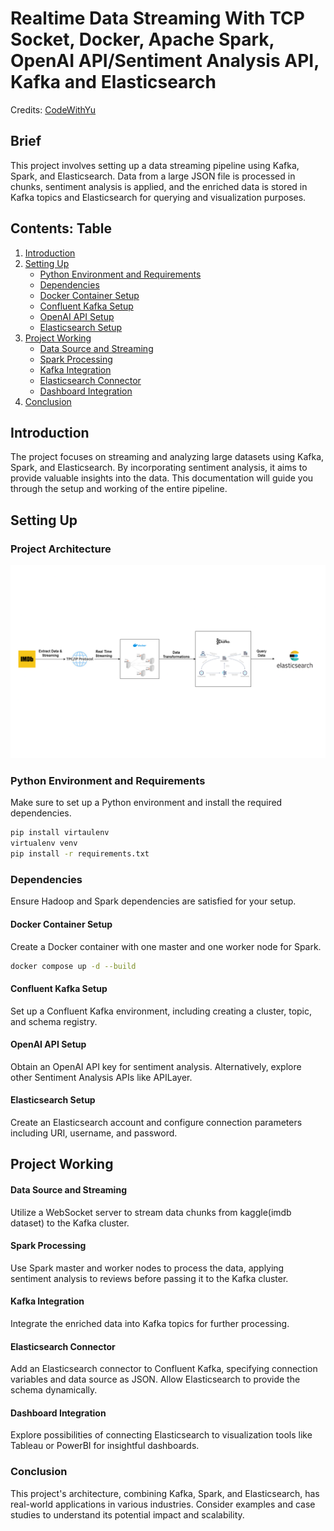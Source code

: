 # Realtime Data Streaming With TCP Socket, Docker, Apache Spark, OpenAI API/Sentiment Analysis API, Kafka and Elasticsearch

Credits: [CodeWithYu](https://www.youtube.com/watch?v=ETdyFfYZaqU)

## Brief
This project involves setting up a data streaming pipeline using Kafka, Spark, and Elasticsearch. Data from a large JSON file is processed in chunks, sentiment analysis is applied, and the enriched data is stored in Kafka topics and Elasticsearch for querying and visualization purposes.

## Contents: Table
1. [Introduction](#introduction)
2. [Setting Up](#setting-up)
   - [Python Environment and Requirements](#python-environment-and-requirements)
   - [Dependencies](#dependencies)
   - [Docker Container Setup](#docker-container-setup)
   - [Confluent Kafka Setup](#confluent-kafka-setup)
   - [OpenAI API Setup](#openai-api-setup)
   - [Elasticsearch Setup](#elasticsearch-setup)
3. [Project Working](#project-working)
   - [Data Source and Streaming](#data-source-and-streaming)
   - [Spark Processing](#spark-processing)
   - [Kafka Integration](#kafka-integration)
   - [Elasticsearch Connector](#elasticsearch-connector)
   - [Dashboard Integration](#dashboard-integration)
4. [Conclusion](#conclusion)

## Introduction
The project focuses on streaming and analyzing large datasets using Kafka, Spark, and Elasticsearch. By incorporating sentiment analysis, it aims to provide valuable insights into the data. This documentation will guide you through the setup and working of the entire pipeline.

## Setting Up

### Project Architecture
![](elt_pipeline.png)

### Python Environment and Requirements
Make sure to set up a Python environment and install the required dependencies.

```bash
pip install virtaulenv
virtualenv venv
pip install -r requirements.txt
```

### Dependencies
Ensure Hadoop and Spark dependencies are satisfied for your setup.

#### Docker Container Setup
Create a Docker container with one master and one worker node for Spark.

```bash
docker compose up -d --build
```

#### Confluent Kafka Setup
Set up a Confluent Kafka environment, including creating a cluster, topic, and schema registry.

#### OpenAI API Setup
Obtain an OpenAI API key for sentiment analysis. Alternatively, explore other Sentiment Analysis APIs like APILayer.

#### Elasticsearch Setup
Create an Elasticsearch account and configure connection parameters including URI, username, and password.

## Project Working

#### Data Source and Streaming
Utilize a WebSocket server to stream data chunks from kaggle(imdb dataset) to the Kafka cluster.

#### Spark Processing
Use Spark master and worker nodes to process the data, applying sentiment analysis to reviews before passing it to the Kafka cluster.

#### Kafka Integration
Integrate the enriched data into Kafka topics for further processing.

#### Elasticsearch Connector
Add an Elasticsearch connector to Confluent Kafka, specifying connection variables and data source as JSON. Allow Elasticsearch to provide the schema dynamically.

#### Dashboard Integration
Explore possibilities of connecting Elasticsearch to visualization tools like Tableau or PowerBI for insightful dashboards.

### Conclusion
This project's architecture, combining Kafka, Spark, and Elasticsearch, has real-world applications in various industries. Consider examples and case studies to understand its potential impact and scalability.
